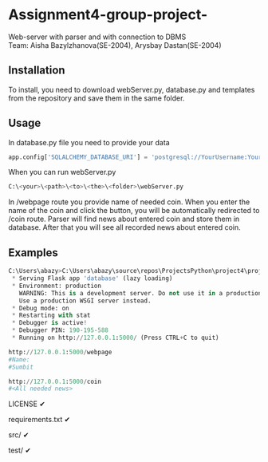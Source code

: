 # Assignment4-group-project-
Web-server with parser and with connection to DBMS  
Team: Aisha Bazylzhanova(SE-2004), Arysbay Dastan(SE-2004) 

## Installation 

To install, you need to download webServer.py, database.py and templates from the repository and save them in the same folder. 

## Usage 

In database.py file you need to provide your data
   ```python
   app.config['SQLALCHEMY_DATABASE_URI'] = 'postgresql://YourUsername:YourPassword@localhost/NameOfYourDatabase'
   ```

When you can run webServer.py
   ```python
   C:\<your>\<path>\<to>\<the>\<folder>\webServer.py
   ```
   
In /webpage route you provide name of needed coin. When you enter the name of the coin and click the button, you will be automatically redirected to /coin route.
Parser will find news about entered coin and store them in database. After that you will see all recorded news about entered coin. 
  
   
## Examples 

```python
C:\Users\abazy>C:\Users\abazy\source\repos\ProjectsPython\project4\project\webServer.py
 * Serving Flask app 'database' (lazy loading)
 * Environment: production
   WARNING: This is a development server. Do not use it in a production deployment.
   Use a production WSGI server instead.
 * Debug mode: on
 * Restarting with stat
 * Debugger is active!
 * Debugger PIN: 190-195-588
 * Running on http://127.0.0.1:5000/ (Press CTRL+C to quit)
```
   
```python
http://127.0.0.1:5000/webpage
#Name:
#Sumbit
```
   
```python
http://127.0.0.1:5000/coin
#<All needed news>
```
LICENSE ✔

requirements.txt ✔

src/ ✔

test/ ✔
